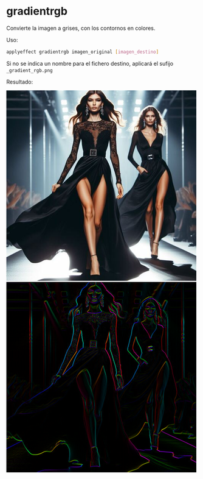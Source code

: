 # gradientrgb

Convierte la imagen a grises, con los contornos en colores.

Uso:

``` sh
applyeffect gradientrgb imagen_original [imagen_destino]
```

Si no se indica un nombre para el fichero destino, aplicará el sufijo `_gradient_rgb.png`

Resultado:

![imagen original](../../images/image.jpg)
![gradientrgb](../../images/image_gradient_rgb.png)

